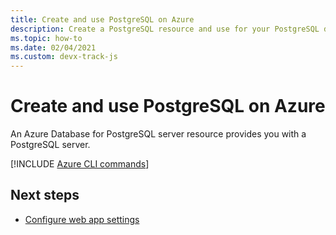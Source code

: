 ```yaml
---
title: Create and use PostgreSQL on Azure
description: Create a PostgreSQL resource and use for your PostgreSQL database. 
ms.topic: how-to
ms.date: 02/04/2021
ms.custom: devx-track-js
---
```


# Create and use PostgreSQL on Azure

An Azure Database for PostgreSQL server resource provides you with a PostgreSQL server. 

[!INCLUDE [Azure CLI commands](../../includes/azure-cli-postgresql-db.md)]

## Next steps

* [Configure web app settings](../configure-web-app-settings.md)

